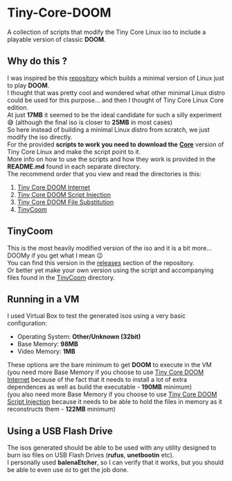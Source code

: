 # Tiny-Core-DOOM

A collection of scripts that modify the Tiny Core Linux iso to include a playable version of classic **DOOM**.

## Why do this ?

I was inspired be this [repository](https://github.com/shadlyd15/DoomLinux) which builds a minimal version of Linux just to play **DOOM**.  
I thought that was pretty cool and wondered what other minimal Linux distro could be used for this purpose... and then I thought of Tiny Core Linux Core edition.  
At just **17MB** it seemed to be the ideal candidate for such a silly experiment :sweat_smile: (although the final iso is closer to **25MB** in most cases)  
So here instead of building a minimal Linux distro from scratch, we just modify the iso directly.  
For the provided **scripts to work you need to download the** [**Core**](http://www.tinycorelinux.net/16.x/x86/release/Core-current.iso) version of Tiny Core Linux and make the script point to it.  
More info on how to use the scripts and how they work is provided in the **README.md** found in each separate directory.  
The recommend order that you view and read the directories is this:  

1. [Tiny Core DOOM Internet](https://github.com/Mr-Watch/Tiny-Core-DOOM/tree/main/Tiny%20Core%20DOOM%20Internet)
2. [Tiny Core DOOM Script Injection](https://github.com/Mr-Watch/Tiny-Core-DOOM/tree/main/Tiny%20Core%20DOOM%20Script%20Injection)
3. [Tiny Core DOOM File Substitution](https://github.com/Mr-Watch/Tiny-Core-DOOM/tree/main/Tiny%20Core%20DOOM%20File%20Substitution)
4. [TinyCoom](https://github.com/Mr-Watch/Tiny-Core-DOOM/tree/main/TinyCoom)

## TinyCoom

This is the most heavily modified version of the iso and it is a bit more... DOOMy if you get what I mean :wink:  
You can find this version in the [releases](https://github.com/Mr-Watch/Tiny-Core-DOOM/releases/tag/Initial-Release) section of the repository.  
Or better yet make your own version using the script and accompanying files found in the [TinyCoom](https://github.com/Mr-Watch/Tiny-Core-DOOM/tree/main/TinyCoom) directory.

## Running in a VM

I used Virtual Box to test the generated isos using a very basic configuration:

- Operating System: **Other/Unknown (32bit)**  
- Base Memory: **98MB**  
- Video Memory: **1MB**

These options are the bare minimum to get **DOOM** to execute in the VM (you need more Base Memory if you choose to use [Tiny Core DOOM Internet](https://github.com/Mr-Watch/Tiny-Core-DOOM/tree/main/Tiny%20Core%20DOOM%20Internet) because of the fact that it needs to install a lot of extra dependences as well as build the executable - **190MB** minimum)  
(you also need more Base Memory if you choose to use [Tiny Core DOOM Script Injection](https://github.com/Mr-Watch/Tiny-Core-DOOM/tree/main/Tiny%20Core%20DOOM%20Script%20Injection) because it needs to be able to hold the files in memory as it reconstructs them - **122MB** minimum)  

## Using a USB Flash Drive

The isos generated should be able to be used with any utility designed to burn iso files on USB Flash Drives (**rufus**, **unetbootin** etc).  
I personally used **balenaEtcher**, so I can verify that it works, but you should be able to even use `dd` to get the job done.  
